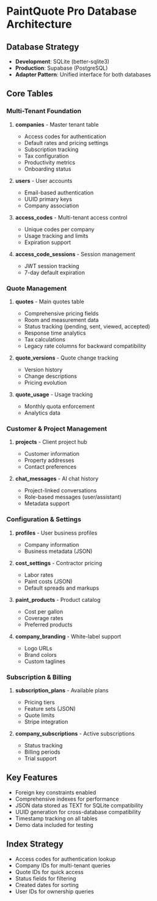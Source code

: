 # PaintQuote Pro Database Architecture

## Database Strategy
- **Development**: SQLite (better-sqlite3)
- **Production**: Supabase (PostgreSQL)
- **Adapter Pattern**: Unified interface for both databases

## Core Tables

### Multi-Tenant Foundation
1. **companies** - Master tenant table
   - Access codes for authentication
   - Default rates and pricing settings
   - Subscription tracking
   - Tax configuration
   - Productivity metrics
   - Onboarding status

2. **users** - User accounts
   - Email-based authentication
   - UUID primary keys
   - Company association

3. **access_codes** - Multi-tenant access control
   - Unique codes per company
   - Usage tracking and limits
   - Expiration support

4. **access_code_sessions** - Session management
   - JWT session tracking
   - 7-day default expiration

### Quote Management
1. **quotes** - Main quotes table
   - Comprehensive pricing fields
   - Room and measurement data
   - Status tracking (pending, sent, viewed, accepted)
   - Response time analytics
   - Tax calculations
   - Legacy rate columns for backward compatibility

2. **quote_versions** - Quote change tracking
   - Version history
   - Change descriptions
   - Pricing evolution

3. **quote_usage** - Usage tracking
   - Monthly quota enforcement
   - Analytics data

### Customer & Project Management
1. **projects** - Client project hub
   - Customer information
   - Property addresses
   - Contact preferences

2. **chat_messages** - AI chat history
   - Project-linked conversations
   - Role-based messages (user/assistant)
   - Metadata support

### Configuration & Settings
1. **profiles** - User business profiles
   - Company information
   - Business metadata (JSON)

2. **cost_settings** - Contractor pricing
   - Labor rates
   - Paint costs (JSON)
   - Default spreads and markups

3. **paint_products** - Product catalog
   - Cost per gallon
   - Coverage rates
   - Preferred products

4. **company_branding** - White-label support
   - Logo URLs
   - Brand colors
   - Custom taglines

### Subscription & Billing
1. **subscription_plans** - Available plans
   - Pricing tiers
   - Feature sets (JSON)
   - Quote limits
   - Stripe integration

2. **company_subscriptions** - Active subscriptions
   - Status tracking
   - Billing periods
   - Trial support

## Key Features
- Foreign key constraints enabled
- Comprehensive indexes for performance
- JSON data stored as TEXT for SQLite compatibility
- UUID generation for cross-database compatibility
- Timestamp tracking on all tables
- Demo data included for testing

## Index Strategy
- Access codes for authentication lookup
- Company IDs for multi-tenant queries
- Quote IDs for quick access
- Status fields for filtering
- Created dates for sorting
- User IDs for ownership queries